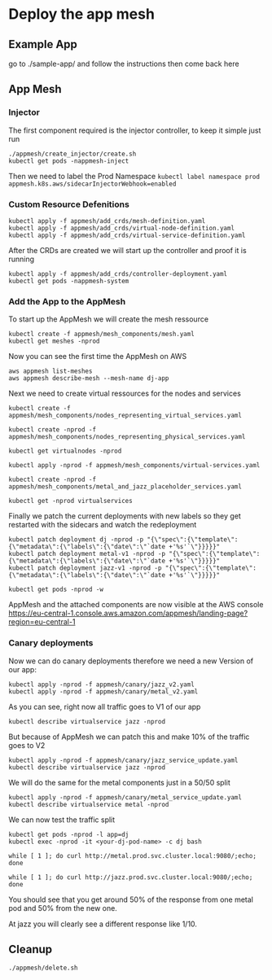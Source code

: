 # Deploy the app mesh
## Example App
go to ./sample-app/ and follow the instructions then come back here

## App Mesh
### Injector
The first component required is the injector controller, to keep it simple just run
```
./appmesh/create_injector/create.sh
kubectl get pods -nappmesh-inject
```
Then we need to label the Prod Namespace `kubectl label namespace prod appmesh.k8s.aws/sidecarInjectorWebhook=enabled
`

### Custom Resource Defenitions
```
kubectl apply -f appmesh/add_crds/mesh-definition.yaml
kubectl apply -f appmesh/add_crds/virtual-node-definition.yaml
kubectl apply -f appmesh/add_crds/virtual-service-definition.yaml
```
After the CRDs are created we will start up the controller and proof it is running
```
kubectl apply -f appmesh/add_crds/controller-deployment.yaml
kubectl get pods -nappmesh-system
```

### Add the App to the AppMesh
To start up the AppMesh we will create the mesh ressource
```
kubectl create -f appmesh/mesh_components/mesh.yaml
kubectl get meshes -nprod
```
Now you can see the first time the AppMesh on AWS
```
aws appmesh list-meshes
aws appmesh describe-mesh --mesh-name dj-app
```

Next we need to create virtual ressources for the nodes and services
```
kubectl create -f appmesh/mesh_components/nodes_representing_virtual_services.yaml

kubectl create -nprod -f appmesh/mesh_components/nodes_representing_physical_services.yaml

kubectl get virtualnodes -nprod

kubectl apply -nprod -f appmesh/mesh_components/virtual-services.yaml

kubectl create -nprod -f appmesh/mesh_components/metal_and_jazz_placeholder_services.yaml

kubectl get -nprod virtualservices
```

Finally we patch the current deployments with new labels so they get restarted with the sidecars and watch the redeployment
```
kubectl patch deployment dj -nprod -p "{\"spec\":{\"template\":{\"metadata\":{\"labels\":{\"date\":\"`date +'%s'`\"}}}}}"
kubectl patch deployment metal-v1 -nprod -p "{\"spec\":{\"template\":{\"metadata\":{\"labels\":{\"date\":\"`date +'%s'`\"}}}}}"
kubectl patch deployment jazz-v1 -nprod -p "{\"spec\":{\"template\":{\"metadata\":{\"labels\":{\"date\":\"`date +'%s'`\"}}}}}"

kubectl get pods -nprod -w
```
AppMesh and the attached components are now visible at the AWS console
https://eu-central-1.console.aws.amazon.com/appmesh/landing-page?region=eu-central-1

### Canary deployments
Now we can do canary deployments therefore we need a new Version of our app:
```
kubectl apply -nprod -f appmesh/canary/jazz_v2.yaml
kubectl apply -nprod -f appmesh/canary/metal_v2.yaml
```
As you can see, right now all traffic goes to V1 of our app
```
kubectl describe virtualservice jazz -nprod
```
But because of AppMesh we can patch this and make 10% of the traffic goes to V2
```
kubectl apply -nprod -f appmesh/canary/jazz_service_update.yaml
kubectl describe virtualservice jazz -nprod
```

We will do the same for the metal components just in a 50/50 split
```
kubectl apply -nprod -f appmesh/canary/metal_service_update.yaml
kubectl describe virtualservice metal -nprod
```

We can now test the traffic split
```
kubectl get pods -nprod -l app=dj
kubectl exec -nprod -it <your-dj-pod-name> -c dj bash

while [ 1 ]; do curl http://metal.prod.svc.cluster.local:9080/;echo; done

while [ 1 ]; do curl http://jazz.prod.svc.cluster.local:9080/;echo; done
```
You should see that you get around 50% of the response from one metal pod and 50% from the new one.

At jazz you will clearly see a different response like 1/10.

## Cleanup
```
./appmesh/delete.sh